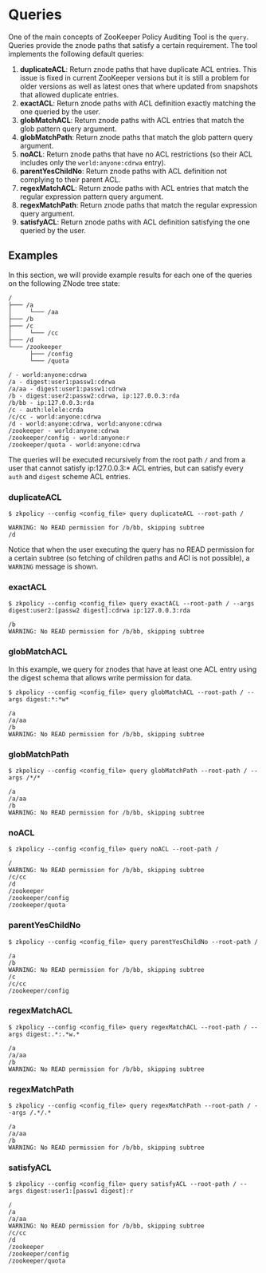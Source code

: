 # Queries

One of the main concepts of ZooKeeper Policy Auditing Tool is the `query`. Queries provide the znode paths that satisfy a certain requirement. The tool implements the following default queries:

1. **duplicateACL**: Return znode paths that have duplicate ACL entries. This issue is fixed in current ZooKeeper versions but it is still a problem for older versions as well as latest ones that where updated from snapshots that allowed duplicate entries.
2. **exactACL**: Return znode paths with ACL definition exactly matching the one queried by the user.
3. **globMatchACL**: Return znode paths with ACL entries that match the glob pattern query argument.
4. **globMatchPath**: Return znode paths that match the glob pattern query argument.
5. **noACL**: Return znode paths that have no ACL restrictions (so their ACL includes only the `world:anyone:cdrwa` entry).
6. **parentYesChildNo**: Return znode paths with ACL definition not complying to their parent ACL.
7. **regexMatchACL**: Return znode paths with ACL entries that match the regular expression pattern query argument.
8. **regexMatchPath**: Return znode paths that match the regular expression query argument.
9. **satisfyACL**: Return znode paths with ACL definition satisfying the one queried by the user.

## Examples
In this section, we will provide example results for each one of the queries on the following ZNode tree state:

```
/
├─── /a
│     └─── /aa
├─── /b
├─── /c
│     └─── /cc
├─── /d
└─── /zookeeper
      ├─── /config
      └─── /quota
```

```
/ - world:anyone:cdrwa
/a - digest:user1:passw1:cdrwa
/a/aa - digest:user1:passw1:cdrwa
/b - digest:user2:passw2:cdrwa, ip:127.0.0.3:rda
/b/bb - ip:127.0.0.3:rda
/c - auth:lelele:crda
/c/cc - world:anyone:cdrwa
/d - world:anyone:cdrwa, world:anyone:cdrwa
/zookeeper - world:anyone:cdrwa
/zookeeper/config - world:anyone:r
/zookeeper/quota - world:anyone:cdrwa
```
The queries will be executed recursively from the root path `/` and from a user that cannot satisfy ip:127.0.0.3:* ACL entries, but can satisfy every `auth` and `digest` scheme ACL entries.

### duplicateACL
```
$ zkpolicy --config <config_file> query duplicateACL --root-path /

WARNING: No READ permission for /b/bb, skipping subtree
/d
```

Notice that when the user executing the query has no READ permission for a certain subtree (so fetching of children paths and ACl is not possible), a `WARNING` message is shown.

### exactACL
```
$ zkpolicy --config <config_file> query exactACL --root-path / --args digest:user2:[passw2 digest]:cdrwa ip:127.0.0.3:rda

/b
WARNING: No READ permission for /b/bb, skipping subtree
```

### globMatchACL
In this example, we query for znodes that have at least one ACL entry using the digest schema that allows write permission for data.
```
$ zkpolicy --config <config_file> query globMatchACL --root-path / --args digest:*:*w*

/a
/a/aa
/b
WARNING: No READ permission for /b/bb, skipping subtree
```

### globMatchPath
```
$ zkpolicy --config <config_file> query globMatchPath --root-path / --args /*/*

/a
/a/aa
/b
WARNING: No READ permission for /b/bb, skipping subtree
```

### noACL
```
$ zkpolicy --config <config_file> query noACL --root-path /

/
WARNING: No READ permission for /b/bb, skipping subtree
/c/cc
/d
/zookeeper
/zookeeper/config
/zookeeper/quota
```

### parentYesChildNo
```
$ zkpolicy --config <config_file> query parentYesChildNo --root-path /

/a
/b
WARNING: No READ permission for /b/bb, skipping subtree
/c
/c/cc
/zookeeper/config
```

### regexMatchACL
```
$ zkpolicy --config <config_file> query regexMatchACL --root-path / --args digest:.*:.*w.*

/a
/a/aa
/b
WARNING: No READ permission for /b/bb, skipping subtree
```

### regexMatchPath
```
$ zkpolicy --config <config_file> query regexMatchPath --root-path / --args /.*/.*

/a
/a/aa
/b
WARNING: No READ permission for /b/bb, skipping subtree
```

### satisfyACL
```
$ zkpolicy --config <config_file> query satisfyACL --root-path / --args digest:user1:[passw1 digest]:r

/
/a
/a/aa
WARNING: No READ permission for /b/bb, skipping subtree
/c/cc
/d
/zookeeper
/zookeeper/config
/zookeeper/quota
```



